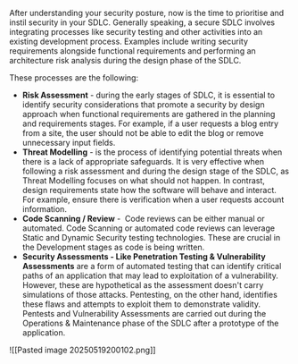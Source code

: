 After understanding your security posture, now is the time to prioritise and instil security in your SDLC.
Generally speaking, a secure SDLC involves integrating processes like security testing and other activities into an existing development process.
Examples include writing security requirements alongside functional requirements and performing an architecture risk analysis during the design phase of the SDLC.

These processes are the following:

- **Risk Assessment** - during the early stages of SDLC, it is essential to identify security considerations that promote a security by design approach when functional requirements are gathered in the planning and requirements stages. For example, if a user requests a blog entry from a site, the user should not be able to edit the blog or remove unnecessary input fields.  
- **Threat Modelling** - is the process of identifying potential threats when there is a lack of appropriate safeguards. It is very effective when following a risk assessment and during the design stage of the SDLC, as Threat Modelling focuses on what should not happen. In contrast, design requirements state how the software will behave and interact. For example, ensure there is verification when a user requests account information.
- **Code Scanning / Review** -  Code reviews can be either manual or automated. Code Scanning or automated code reviews can leverage Static and Dynamic Security testing technologies. These are crucial in the Development stages as code is being written.
- **Security Assessments - Like Penetration Testing & Vulnerability Assessments** are a form of automated testing that can identify critical paths of an application that may lead to exploitation of a vulnerability. However, these are hypothetical as the assessment doesn't carry simulations of those attacks. Pentesting, on the other hand, identifies these flaws and attempts to exploit them to demonstrate validity. Pentests and Vulnerability Assessments are carried out during the Operations & Maintenance phase of the SDLC after a prototype of the application.

![[Pasted image 20250519200102.png]]

